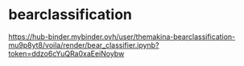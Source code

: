 # bearclassification
https://hub-binder.mybinder.ovh/user/themakina-bearclassification-mu9p8yt8/voila/render/bear_classifier.ipynb?token=ddzo6cYuQRa0xaEeiNoybw
